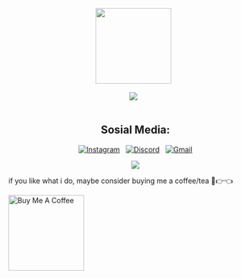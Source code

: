 <div align="center">
  
  <img src="https://avatars.githubusercontent.com/u/80184758?s=400&u=c8438113ec47d10f58e51934c129459dcb3b876a&v=4" width="150px" height="150px"/> &nbsp;
  
  <img src="https://readme-typing-svg.demolab.com?font=Fira+Code&pause=1000&weight=600&size=25&center=true&width=435&lines=Jhosua."/> &nbsp;
  
</div>

<div align="center">

  ```txt
  ```
  
</div>

<div align="center">
  
  ##  Sosial Media:
  
  [![Instagram](https://skillicons.dev/icons?i=instagram)](https://www.instagram.com/jhosuazett) &nbsp;
  [![Discord](https://skillicons.dev/icons?i=discord)](https://www.facebook.com/kzdgzr) &nbsp;
  [![Gmail](https://skillicons.dev/icons?i=gmail)](mailto:jhosuasautmaruli0079@gmail.com?subject=Hello%20Jhosua,%20From%20Github)
  
</div>

<p align="center"><img src="https://denvercoder1-github-readme-stats.vercel.app/api/?username=jhosuaarch&show_icons=true&include_all_commits=true&count_private=true&theme=react&hide_border=true&bg_color=1F222E&title_color=F85D7F&icon_color=F8D866"></p>

if you like what i do, maybe consider buying me a coffee/tea 🥺👉👈

<a href="https://buymeacoffee.com/jhosuafluxuel" target="_blank"><img src="https://cdn.buymeacoffee.com/buttons/v2/default-red.png" alt="Buy Me A Coffee" width="150" ></a>

